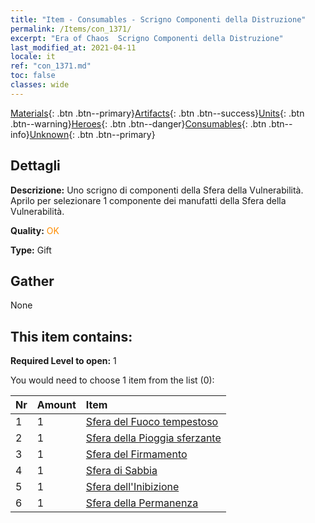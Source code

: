 ```yaml
---
title: "Item - Consumables - Scrigno Componenti della Distruzione"
permalink: /Items/con_1371/
excerpt: "Era of Chaos  Scrigno Componenti della Distruzione"
last_modified_at: 2021-04-11
locale: it
ref: "con_1371.md"
toc: false
classes: wide
---
```

 [Materials](/it/Items/){: .btn .btn--primary}[Artifacts](/it/Items/Artifacts/){: .btn .btn--success}[Units](/it/Items/Units/){: .btn .btn--warning}[Heroes](/it/Items/Heroes/){: .btn .btn--danger}[Consumables](/it/Items/Consumables/){: .btn .btn--info}[Unknown](/it/Items/Unknown/){: .btn .btn--primary}

## Dettagli
 **Descrizione:** Uno scrigno di componenti della Sfera della Vulnerabilità. Aprilo per selezionare 1 componente dei manufatti della Sfera della Vulnerabilità.

 **Quality:** <span style="color: #FF8C00">OK</span>

 **Type:** Gift

## Gather

  None

## This item contains:

 **Required Level to open:** 1

 You would need to choose 1 item from the list (0):

  | Nr | Amount |     Item    |
  |:---|:-------|:------------|
  | 1 | 1 | [Sfera del Fuoco tempestoso](/it/Items/art_172/) | 
  | 2 | 1 | [Sfera della Pioggia sferzante](/it/Items/art_173/) | 
  | 3 | 1 | [Sfera del Firmamento](/it/Items/art_174/) | 
  | 4 | 1 | [Sfera di Sabbia](/it/Items/art_175/) | 
  | 5 | 1 | [Sfera dell'Inibizione](/it/Items/art_176/) | 
  | 6 | 1 | [Sfera della Permanenza](/it/Items/art_177/) | 
